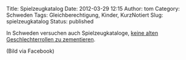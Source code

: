 Title: Spielzeugkatalog
Date: 2012-03-29 12:15
Author: tom
Category: Schweden
Tags: Gleichberechtigung, Kinder, KurzNotiert
Slug: spielzeugkatalog
Status: published

In Schweden versuchen auch Spielzeugkataloge, [keine alten
Geschlechterrollen zu zementieren](http://tmy.se/t/barnkatalog.jpg).

(Bild via Facebook)

